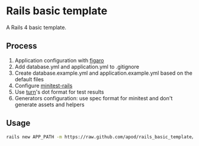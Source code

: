 # Rails basic template

A Rails 4 basic template.

## Process
1. Application configuration with [figaro](https://github.com/laserlemon/figaro)
2. Add database.yml and application.yml to .gitignore
3. Create database.example.yml and application.example.yml based on the default files
4. Configure [minitest-rails](https://github.com/blowmage/minitest-rails)
5. Use [turn](https://github.com/turn-project/turn)'s dot format for test results
6. Generators configuration: use spec format for minitest and don't generate assets and helpers

## Usage
```sh
rails new APP_PATH -m https://raw.github.com/apod/rails_basic_template/master/template.rb
```
